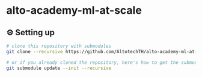 # alto-academy-ml-at-scale


## ⚙️ Setting up

```bash
# clone this repository with submodules
git clone --recursive https://github.com/AltotechTH/alto-academy-ml-at-scale.git

# or if you already cloned the repository, here's how to get the submodules
git submodule update --init --recursive
```
